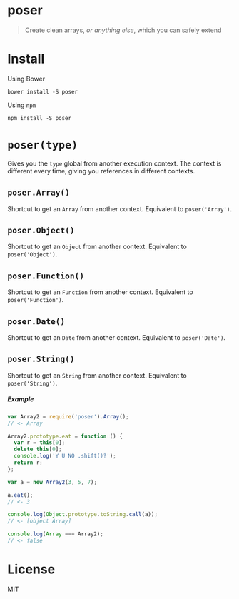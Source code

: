 # poser

> Create clean arrays, _or anything else_, which you can safely extend


# Install

Using Bower

```shell
bower install -S poser
```

Using `npm`

```shell
npm install -S poser
```

# `poser(type)`

Gives you the `type` global from another execution context. The context is different every time, giving you references in different contexts.

## `poser.Array()`

Shortcut to get an `Array` from another context. Equivalent to `poser('Array')`.

## `poser.Object()`

Shortcut to get an `Object` from another context. Equivalent to `poser('Object')`.

## `poser.Function()`

Shortcut to get an `Function` from another context. Equivalent to `poser('Function')`.

## `poser.Date()`

Shortcut to get an `Date` from another context. Equivalent to `poser('Date')`.

## `poser.String()`

Shortcut to get an `String` from another context. Equivalent to `poser('String')`.

##### Example

```js
var Array2 = require('poser').Array();
// <- Array

Array2.prototype.eat = function () {
  var r = this[0];
  delete this[0];
  console.log('Y U NO .shift()?');
  return r;
};

var a = new Array2(3, 5, 7);

a.eat();
// <- 3

console.log(Object.prototype.toString.call(a));
// <- [object Array]

console.log(Array === Array2);
// <- false
```

# License

MIT
